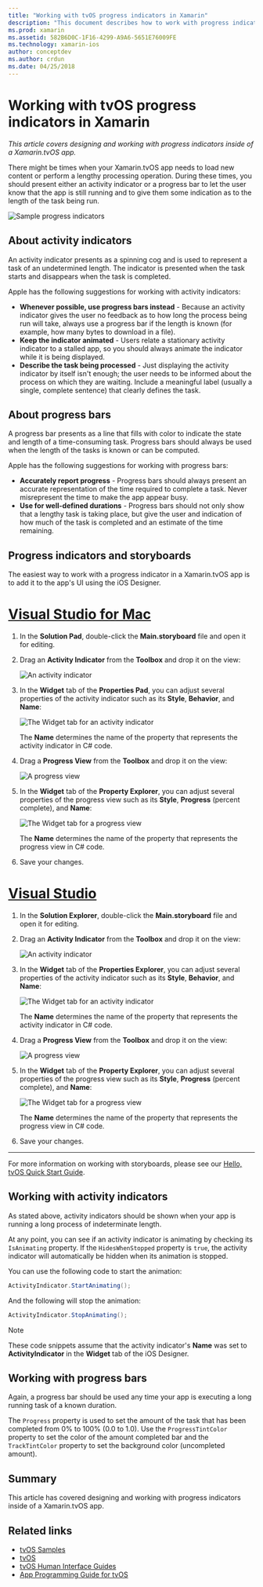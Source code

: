 ```yaml
---
title: "Working with tvOS progress indicators in Xamarin"
description: "This document describes how to work with progress indicators in a tvOS app built with Xamarin. It discusses both progress bars and activity indicators."
ms.prod: xamarin
ms.assetid: 582B6D0C-1F16-4299-A9A6-5651E76009FE
ms.technology: xamarin-ios
author: conceptdev
ms.author: crdun
ms.date: 04/25/2018
---
```


# Working with tvOS progress indicators in Xamarin

_This article covers designing and working with progress indicators inside
of a Xamarin.tvOS app._

There might be times when your Xamarin.tvOS app needs to load new content or
perform a lengthy processing operation. During these times, you should
present either an activity indicator or a progress bar to let the user know
that the app is still running and to give them some indication as to the
length of the task being run.

![Sample progress indicators](progress-indicators-images/intro01.png "Sample
progress indicators")

## About activity indicators

An activity indicator presents as a spinning cog and is used to represent a
task of an undetermined length. The indicator is presented when the task
starts and disappears when the task is completed.

Apple has the following suggestions for working with activity indicators:

- **Whenever possible, use progress bars instead** - Because an activity
  indicator gives the user no feedback as to how long the process being run
  will take, always use a progress bar if the length is known (for example,
  how many bytes to download in a file).
- **Keep the indicator animated** - Users relate a stationary activity
  indicator to a stalled app, so you should always animate the indicator
  while it is being displayed.
- **Describe the task being processed** - Just displaying the activity
  indicator by itself isn't enough; the user needs to be informed about the
  process on which they are waiting. Include a meaningful label (usually a 
  single, complete sentence) that clearly defines the task.

## About progress bars

A progress bar presents as a line that fills with color to indicate the
state and length of a time-consuming task. Progress bars should always be
used when the length of the tasks is known or can be computed.

Apple has the following suggestions for working with progress bars:

- **Accurately report progress** - Progress bars should always present an
  accurate representation of the time required to complete a task. Never
  misrepresent the time to make the app appear busy.
- **Use for well-defined durations** - Progress bars should not only show
  that a lengthy task is taking place, but give the user and indication of
  how much of the task is completed and an estimate of the time remaining.

## Progress indicators and storyboards

The easiest way to work with a progress indicator in a Xamarin.tvOS app is
to add it to the app's UI using the iOS Designer.

# [Visual Studio for Mac](#tab/macos)

1. In the **Solution Pad**, double-click the **Main.storyboard** file and
   open it for editing.

2. Drag an **Activity Indicator** from the **Toolbox** and drop it on the
   view: 

    ![An activity indicator](progress-indicators-images/activity01.png "An
     activity indicator")

3. In the **Widget** tab of the **Properties Pad**, you can adjust several
   properties of the activity indicator such as its **Style**,
   **Behavior**, and **Name**: 

    ![The Widget tab for an activity
    indicator](progress-indicators-images/activity02.png "The Widget tab for
    an activity indicator")
    
    The **Name** determines the name of the property that represents the
    activity indicator in C# code.

4. Drag a **Progress View** from the **Toolbox** and drop it on the view: 

    ![A progress view](progress-indicators-images/activity03.png "A progress
    view")

5. In the **Widget** tab of the **Property Explorer**, you can adjust
   several properties of the progress view such as its **Style**,
   **Progress** (percent complete), and **Name**: 

    ![The Widget tab for a progress
    view](progress-indicators-images/activity04.png "The Widget tab for a
    progress view")
    
    The **Name** determines the name of the property that represents the
    progress view in C# code.

6. Save your changes.

# [Visual Studio](#tab/windows)

1. In the **Solution Explorer**, double-click the **Main.storyboard** file 
   and open it for editing.

2. Drag an **Activity Indicator** from the **Toolbox** and drop it on the
   view: 

    ![An activity indicator](progress-indicators-images/activity01-vs.png
    "An activity indicator")

3. In the **Widget** tab of the **Properties Explorer**, you can adjust
   several properties of the activity indicator such as its **Style**,
   **Behavior**, and **Name**: 

    ![The Widget tab for an activity
    indicator](progress-indicators-images/activity02-vs.png "The Widget tab
    for an activity indicator")

    The **Name** determines the name of the property that represents
    the activity indicator in C# code.

4. Drag a **Progress View** from the **Toolbox** and drop it on the view: 

   ![A progress view](progress-indicators-images/activity03-vs.png "A
   progress view")

5. In the **Widget** tab of the **Property Explorer**, you can adjust
   several properties of the progress view such as its **Style**,
   **Progress** (percent complete), and **Name**: 

    ![The Widget tab for a progress
    view](progress-indicators-images/activity04-vs.png "The Widget tab for a
    progress view")
    
    The **Name** determines the name of the property that represents the
    progress view in C# code.

6. Save your changes.

-----

For more information on working with storyboards, please see our [Hello,
tvOS Quick Start Guide](~/ios/tvos/get-started/hello-tvos.md). 

## Working with activity indicators

As stated above, activity indicators should be shown when your app is
running a long process of indeterminate length.

At any point, you can see if an activity indicator is animating by checking
its `IsAnimating` property. If the `HidesWhenStopped` property is `true`,
the activity indicator will automatically be hidden when its animation is
stopped.

You can use the following code to start the animation: 

```csharp
ActivityIndicator.StartAnimating();
```

And the following will stop the animation:

```csharp
ActivityIndicator.StopAnimating();
```

> [!NOTE]
> These code snippets assume that the activity indicator's **Name**
> was set to **ActivityIndicator** in the **Widget** tab of the iOS
> Designer.

## Working with progress bars

Again, a progress bar should be used any time your app is executing a long
running task of a known duration. 

The `Progress` property is used to set the amount of the task that has been
completed from 0% to 100% (0.0 to 1.0). Use the `ProgressTintColor` property
to set the color of the amount completed bar and the `TrackTintColor`
property to set the background color (uncompleted amount).

## Summary

This article has covered designing and working with progress indicators
inside of a Xamarin.tvOS app.

## Related links

- [tvOS Samples](https://docs.microsoft.com/samples/browse/?products=xamarin&term=Xamarin.iOS+tvOS)
- [tvOS](https://developer.apple.com/tvos/)
- [tvOS Human Interface
  Guides](https://developer.apple.com/tvos/human-interface-guidelines/)
- [App Programming Guide for
  tvOS](https://developer.apple.com/library/prerelease/tvos/documentation/General/Conceptual/AppleTV_PG/)
